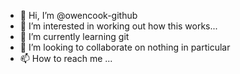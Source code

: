 - 👋 Hi, I’m @owencook-github
- 👀 I’m interested in working out how this works...
- 🌱 I’m currently learning git
- 💞️ I’m looking to collaborate on nothing in particular
- 📫 How to reach me ...

<!---
owencook-github/owencook-github is a ✨ special ✨ repository because its `README.md` (this file) appears on your GitHub profile.
You can click the Preview link to take a look at your changes.
--->
